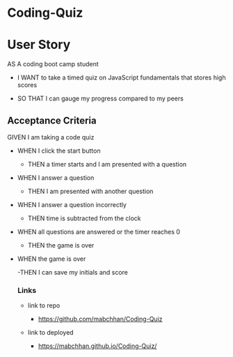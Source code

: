 # Coding-Quiz

# User Story

AS A coding boot camp student

- I WANT to take a timed quiz on JavaScript fundamentals that stores high scores

- SO THAT I can gauge my progress compared to my peers

## Acceptance Criteria

GIVEN I am taking a code quiz

- WHEN I click the start button

  - THEN a timer starts and I am presented with a question

- WHEN I answer a question

  - THEN I am presented with another question

- WHEN I answer a question incorrectly

  - THEN time is subtracted from the clock

- WHEN all questions are answered or the timer reaches 0

  - THEN the game is over

- WHEN the game is over

  -THEN I can save my initials and score

  ### Links

  - link to repo

    - https://github.com/mabchhan/Coding-Quiz

  - link to deployed

    - https://mabchhan.github.io/Coding-Quiz/
